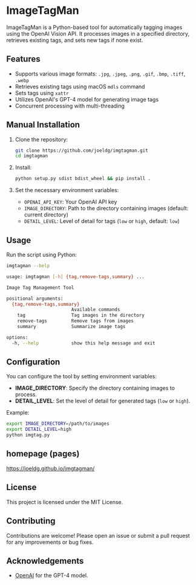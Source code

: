 
# ImageTagMan

ImageTagMan is a Python-based tool for automatically tagging images using the OpenAI Vision API. It processes images in a specified directory, retrieves existing tags, and sets new tags if none exist.

## Features

- Supports various image formats: `.jpg`, `.jpeg`, `.png`, `.gif`, `.bmp`, `.tiff`, `.webp`
- Retrieves existing tags using macOS `mdls` command
- Sets tags using `xattr`
- Utilizes OpenAI's GPT-4 model for generating image tags
- Concurrent processing with multi-threading

## Manual Installation

1. Clone the repository:

    ```bash
    git clone https://github.com/joeldg/imgtagman.git
    cd imgtagman
    ```

2. Install:

    ```bash
    python setup.py sdist bdist_wheel && pip install .
    ```

3. Set the necessary environment variables:

    - `OPENAI_API_KEY`: Your OpenAI API key
    - `IMAGE_DIRECTORY`: Path to the directory containing images (default: current directory)
    - `DETAIL_LEVEL`: Level of detail for tags (`low` or `high`, default: `low`)

## Usage

Run the script using Python:

```bash
imgtagman --help

usage: imgtagman [-h] {tag,remove-tags,summary} ...

Image Tag Management Tool

positional arguments:
  {tag,remove-tags,summary}
                        Available commands
    tag                 Tag images in the directory
    remove-tags         Remove tags from images
    summary             Summarize image tags

options:
  -h, --help            show this help message and exit
```

## Configuration

You can configure the tool by setting environment variables:

- **IMAGE_DIRECTORY**: Specify the directory containing images to process.
- **DETAIL_LEVEL**: Set the level of detail for generated tags (`low` or `high`).

Example:

```bash
export IMAGE_DIRECTORY=/path/to/images
export DETAIL_LEVEL=high
python imgtag.py
```

## homepage (pages)
https://joeldg.github.io/imgtagman/

## License

This project is licensed under the MIT License.

## Contributing

Contributions are welcome! Please open an issue or submit a pull request for any improvements or bug fixes.

## Acknowledgements

- [OpenAI](https://openai.com/) for the GPT-4 model.